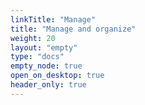 ```yaml
---
linkTitle: "Manage"
title: "Manage and organize"
weight: 20
layout: "empty"
type: "docs"
empty_node: true
open_on_desktop: true
header_only: true
---
```

